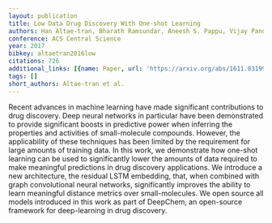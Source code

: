 ```yaml
---
layout: publication
title: Low Data Drug Discovery With One-shot Learning
authors: Han Altae-tran, Bharath Ramsundar, Aneesh S. Pappu, Vijay Pande
conference: ACS Central Science
year: 2017
bibkey: altaetran2016low
citations: 726
additional_links: [{name: Paper, url: 'https://arxiv.org/abs/1611.03199'}]
tags: []
short_authors: Altae-tran et al.
---
```

Recent advances in machine learning have made significant contributions to
drug discovery. Deep neural networks in particular have been demonstrated to
provide significant boosts in predictive power when inferring the properties
and activities of small-molecule compounds. However, the applicability of these
techniques has been limited by the requirement for large amounts of training
data. In this work, we demonstrate how one-shot learning can be used to
significantly lower the amounts of data required to make meaningful predictions
in drug discovery applications. We introduce a new architecture, the residual
LSTM embedding, that, when combined with graph convolutional neural networks,
significantly improves the ability to learn meaningful distance metrics over
small-molecules. We open source all models introduced in this work as part of
DeepChem, an open-source framework for deep-learning in drug discovery.